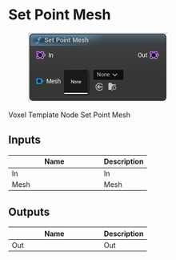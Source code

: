 # Set Point Mesh

<div align="left" data-full-width="false"><figure><img src="../../../api/Point/Set_Point_Mesh.png" alt=""><figcaption></figcaption></figure></div>

Voxel Template Node Set Point Mesh

## Inputs

<table><thead><tr><th width="170">Name</th><th>Description</th></tr></thead><tbody><tr><td>In</td><td>In</td></tr><tr><td>Mesh</td><td>Mesh</td></tr></tbody></table>

## Outputs

<table><thead><tr><th width="170">Name</th><th>Description</th></tr></thead><tbody><tr><td>Out</td><td>Out</td></tr></tbody></table>
